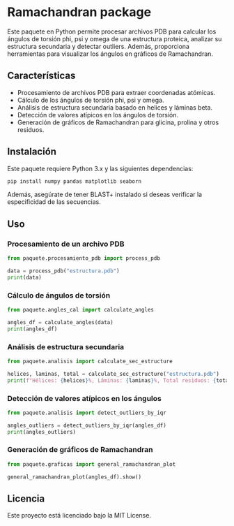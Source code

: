 # Ramachandran package

Este paquete en Python permite procesar archivos PDB para calcular los ángulos de torsión phi, psi y omega de una estructura proteica, analizar su estructura secundaria y detectar outliers. Además, proporciona herramientas para visualizar los ángulos en gráficos de Ramachandran.

## Características
- Procesamiento de archivos PDB para extraer coordenadas atómicas.
- Cálculo de los ángulos de torsión phi, psi y omega.
- Análisis de estructura secundaria basado en helices y láminas beta.
- Detección de valores atípicos en los ángulos de torsión.
- Generación de gráficos de Ramachandran para glicina, prolina y otros residuos.

## Instalación
Este paquete requiere Python 3.x y las siguientes dependencias:

```bash
pip install numpy pandas matplotlib seaborn
```

Además, asegúrate de tener BLAST+ instalado si deseas verificar la especificidad de las secuencias.

## Uso

### Procesamiento de un archivo PDB

```python
from paquete.procesamiento_pdb import process_pdb

data = process_pdb("estructura.pdb")
print(data)
```

### Cálculo de ángulos de torsión

```python
from paquete.angles_cal import calculate_angles

angles_df = calculate_angles(data)
print(angles_df)
```

### Análisis de estructura secundaria

```python
from paquete.analisis import calculate_sec_estructure

helices, laminas, total = calculate_sec_estructure("estructura.pdb")
print(f"Hélices: {helices}%, Láminas: {laminas}%, Total residuos: {total}")
```

### Detección de valores atípicos en los ángulos

```python
from paquete.analisis import detect_outliers_by_iqr

angles_outliers = detect_outliers_by_iqr(angles_df)
print(angles_outliers)
```

### Generación de gráficos de Ramachandran

```python
from paquete.graficas import general_ramachandran_plot

general_ramachandran_plot(angles_df).show()
```


## Licencia
Este proyecto está licenciado bajo la MIT License.


